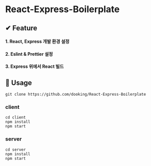 # React-Express-Boilerplate

## ✔ Feature
#### 1. React, Express 개발 환경 설정
#### 2. Eslint & Prettier 설정
#### 3. Express 위에서 React 빌드

## 📑 Usage
```
git clone https://github.com/dooking/React-Express-Boilerplate
```
### client
```
cd client
npm install
npm start
```
### server
```
cd server
npm install
npm start
```
